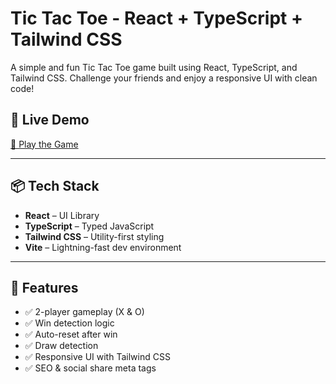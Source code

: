 # Tic Tac Toe - React + TypeScript + Tailwind CSS

A simple and fun Tic Tac Toe game built using React, TypeScript, and Tailwind CSS. Challenge your friends and enjoy a responsive UI with clean code!

## 🚀 Live Demo

[🔗 Play the Game](https://yourdomain.com/)  

---

## 📦 Tech Stack

- **React** – UI Library
- **TypeScript** – Typed JavaScript
- **Tailwind CSS** – Utility-first styling
- **Vite** – Lightning-fast dev environment

---

## 🧠 Features

- ✅ 2-player gameplay (X & O)
- ✅ Win detection logic
- ✅ Auto-reset after win
- ✅ Draw detection
- ✅ Responsive UI with Tailwind CSS
- ✅ SEO & social share meta tags
